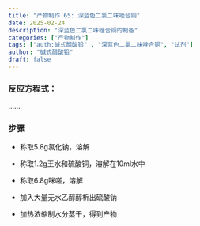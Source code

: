 ```yaml
---
title: "产物制作 65: 深蓝色二氯二味唑合铜"
date: 2025-02-24
description: "深蓝色二氯二味唑合铜的制备"
categories: ["产物制作"]
tags: ["auth:碱式醋酸铅" , "深蓝色二氯二味唑合铜", "试剂"]
author: "碱式醋酸铅"
draft: false
---
```


### 反应方程式：

......

### 步骤

- 称取5.8g氯化钠，溶解

- 称取1.2g王水和硫酸铜，溶解在10ml水中

- 称取6.8g咪嗟，溶解

- 加入大量无水乙醇醇析出硫酸钠

- 加热浓缩制水分蒸干，得到产物
